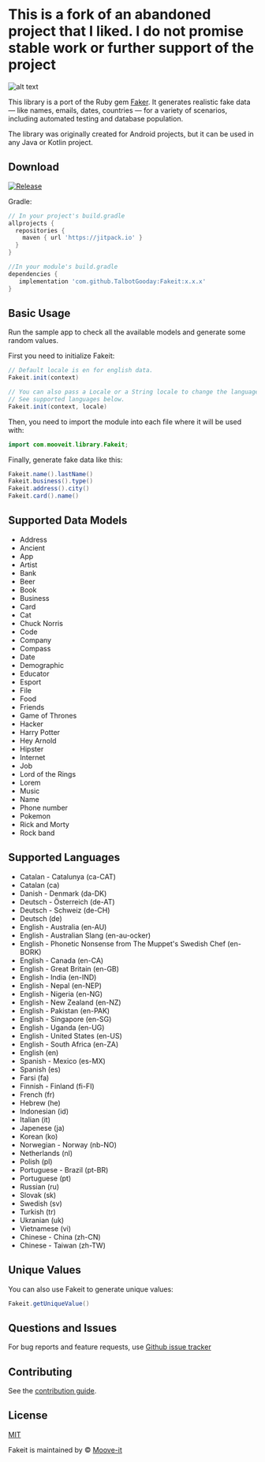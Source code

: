 This is a fork of an abandoned project that I liked. I do not promise stable work or further support of the project
========

![alt text](https://github.com/moove-it/fakeit/blob/master/banner.png "Fakeit Github banner")

This library is a port of the Ruby gem [Faker](https://github.com/stympy/faker). It generates realistic fake data — like names, emails, dates, countries — for a variety of scenarios, including automated testing and database population.

The library was originally created for Android projects, but it can be used in any Java or Kotlin project.

Download
--------
[![Release](https://jitpack.io/v/TalbotGooday/Fakeit.svg)](https://jitpack.io/#TalbotGooday/Fakeit)

Gradle:
```groovy
// In your project's build.gradle
allprojects {
  repositories {
    maven { url 'https://jitpack.io' }
  }
}

//In your module's build.gradle
dependencies {
   implementation 'com.github.TalbotGooday:Fakeit:x.x.x'
}
```

Basic Usage
--------
Run the sample app to check all the available models and generate some random values.

First you need to initialize Fakeit:

```java
// Default locale is en for english data.
Fakeit.init(context)

// You can also pass a Locale or a String locale to change the language.
// See supported languages below.
Fakeit.init(context, locale)
```

Then, you need to import the module into each file where it will be used with:
```java
import com.mooveit.library.Fakeit;
```

Finally, generate fake data like this:

```java
Fakeit.name().lastName()
Fakeit.business().type()
Fakeit.address().city()
Fakeit.card().name()
```

Supported Data Models
--------

- Address
- Ancient
- App
- Artist
- Bank
- Beer
- Book
- Business
- Card
- Cat
- Chuck Norris
- Code
- Company
- Compass
- Date
- Demographic
- Educator
- Esport
- File
- Food
- Friends
- Game of Thrones
- Hacker
- Harry Potter
- Hey Arnold
- Hipster
- Internet
- Job
- Lord of the Rings
- Lorem
- Music
- Name
- Phone number
- Pokemon
- Rick and Morty
- Rock band

Supported Languages
--------

- Catalan - Catalunya (ca-CAT)
- Catalan (ca)
- Danish - Denmark (da-DK)
- Deutsch - Österreich (de-AT)
- Deutsch - Schweiz (de-CH)
- Deutsch (de)
- English - Australia (en-AU)
- English - Australian Slang (en-au-ocker)
- English - Phonetic Nonsense from The Muppet's Swedish Chef (en-BORK)
- English - Canada (en-CA)
- English - Great Britain (en-GB)
- English - India (en-IND)
- English - Nepal (en-NEP)
- English - Nigeria (en-NG)
- English - New Zealand (en-NZ)
- English - Pakistan (en-PAK)
- English - Singapore (en-SG)
- English - Uganda (en-UG)
- English - United States (en-US)
- English - South Africa (en-ZA)
- English (en)
- Spanish - Mexico (es-MX)
- Spanish (es)
- Farsi (fa)
- Finnish - Finland (fi-FI)
- French (fr)
- Hebrew (he)
- Indonesian (id)
- Italian (it)
- Japenese (ja)
- Korean (ko)
- Norwegian - Norway (nb-NO)
- Netherlands (nl)
- Polish (pl)
- Portuguese - Brazil (pt-BR)
- Portuguese (pt)
- Russian (ru)
- Slovak (sk)
- Swedish (sv)
- Turkish (tr)
- Ukranian (uk)
- Vietnamese (vi)
- Chinese - China (zh-CN)
- Chinese - Taiwan (zh-TW)

Unique Values
--------

You can also use Fakeit to generate unique values:

```java
Fakeit.getUniqueValue()
```

Questions and Issues
--------

For bug reports and feature requests, use [Github issue tracker](https://github.com/moove-it/fakeit/issues)

Contributing
--------

See the [contribution guide](CONTRIBUTING.md).

License
--------

[MIT](https://github.com/moove-it/fakeit/blob/master/LICENSE)

Fakeit is maintained by © [Moove-it](http://www.moove-it.com)
